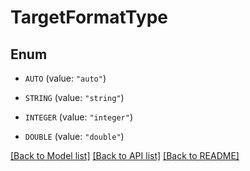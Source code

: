 # TargetFormatType

## Enum

- `AUTO` (value: `"auto"`)

- `STRING` (value: `"string"`)

- `INTEGER` (value: `"integer"`)

- `DOUBLE` (value: `"double"`)

[[Back to Model list]](../README.md#documentation-for-models) [[Back to API list]](../README.md#documentation-for-api-endpoints) [[Back to README]](../README.md)
